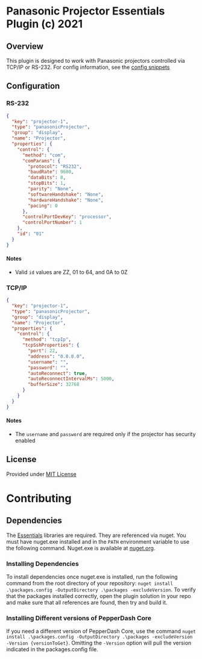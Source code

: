 # Panasonic Projector Essentials Plugin (c) 2021

## Overview

This plugin is designed to work with Panasonic projectors controlled via TCP/IP or RS-232. For config information, see the [config snippets](##Configuration)

## Configuration

### RS-232

```json
{
  "key": "projector-1",
  "type": "panasonicProjector",
  "group": "display",
  "name": "Projector",
  "properties": {
    "control": {
      "method": "com",
      "comParams": {
        "protocol": "RS232",
        "baudRate": 9600,
        "dataBits": 8,
        "stopBits": 1,
        "parity": "None",
        "softwareHandshake": "None",
        "hardwareHandshake": "None",
        "pacing": 0
      },
      "controlPortDevKey": "processor",
      "controlPortNumber": 1
    },
    "id": "01"
  }
}
```

#### Notes

- Valid `id` values are ZZ, 01 to 64, and 0A to 0Z

### TCP/IP

```json
{
  "key": "projector-1",
  "type": "panasonicProjector",
  "group": "display",
  "name": "Projector",
  "properties": {
    "control": {
      "method": "tcpIp",
      "tcpSshProperties": {
        "port": 22,
        "address": "0.0.0.0",
        "username": "",
        "password": "",
        "autoReconnect": true,
        "autoReconnectIntervalMs": 5000,
        "bufferSize": 32768
      }
    }
  }
}
```

#### Notes

- The `username` and `password` are required only if the projector has security enabled

## License

Provided under [MIT License](LICENSE.md)

# Contributing

## Dependencies

The [Essentials](https://github.com/PepperDash/Essentials) libraries are required. They are referenced via nuget. You must have nuget.exe installed and in the `PATH` environment variable to use the following command. Nuget.exe is available at [nuget.org](https://dist.nuget.org/win-x86-commandline/latest/nuget.exe).

### Installing Dependencies

To install dependencies once nuget.exe is installed, run the following command from the root directory of your repository:
`nuget install .\packages.config -OutputDirectory .\packages -excludeVersion`.
To verify that the packages installed correctly, open the plugin solution in your repo and make sure that all references are found, then try and build it.

### Installing Different versions of PepperDash Core

If you need a different version of PepperDash Core, use the command `nuget install .\packages.config -OutputDirectory .\packages -excludeVersion -Version {versionToGet}`. Omitting the `-Version` option will pull the version indicated in the packages.config file.
